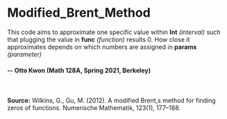 # Modified_Brent_Method

This code aims to approximate one specific value within **Int** *(interval)* such that plugging the value in **func** *(function)* results 0. 
How close it approximates depends on which numbers are assigned in **params** *(parameter)*

#### -- Otto Kwon (Math 128A, Spring 2021, Berkeley)
<br></br>
**Source:** Wilkins, G., Gu, M. (2012). A modified Brent,s method for finding zeros of functions. Numerische Mathematik, 123(1), 177–188.


